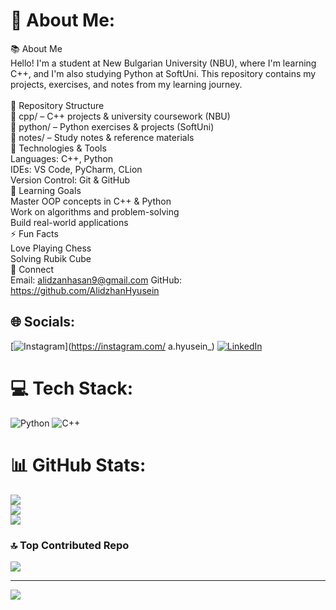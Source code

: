 # 💫 About Me:
📚 About Me<br>Hello! I'm a student at New Bulgarian University (NBU), where I'm learning C++, and I'm also studying Python at SoftUni. This repository contains my projects, exercises, and notes from my learning journey.<br><br>📌 Repository Structure<br>📂 cpp/ – C++ projects & university coursework (NBU)<br>📂 python/ – Python exercises & projects (SoftUni)<br>📂 notes/ – Study notes & reference materials<br>🚀 Technologies & Tools<br>Languages: C++, Python<br>IDEs: VS Code, PyCharm, CLion<br>Version Control: Git & GitHub<br>🎯 Learning Goals<br>Master OOP concepts in C++ & Python<br>Work on algorithms and problem-solving<br>Build real-world applications<br>⚡ Fun Facts<br>Love Playing Chess<br>Solving Rubik Cube<br>🤝 Connect<br>Email: alidzanhasan9@gmail.com GitHub: https://github.com/AlidzhanHyusein


## 🌐 Socials:
[![Instagram](https://img.shields.io/badge/Instagram-%23E4405F.svg?logo=Instagram&logoColor=white)](https://instagram.com/ a.hyusein_) [![LinkedIn](https://img.shields.io/badge/LinkedIn-%230077B5.svg?logo=linkedin&logoColor=white)](https://linkedin.com/in/https://www.linkedin.com/in/alidzhan-hyusein-6aa03b262/) 

# 💻 Tech Stack:
![Python](https://img.shields.io/badge/python-3670A0?style=for-the-badge&logo=python&logoColor=ffdd54) ![C++](https://img.shields.io/badge/c++-%2300599C.svg?style=for-the-badge&logo=c%2B%2B&logoColor=white)
# 📊 GitHub Stats:
![](https://github-readme-stats.vercel.app/api?username=AlidzhanHyusein&theme=dark&hide_border=false&include_all_commits=false&count_private=false)<br/>
![](https://nirzak-streak-stats.vercel.app/?user=AlidzhanHyusein&theme=dark&hide_border=false)<br/>
![](https://github-readme-stats.vercel.app/api/top-langs/?username=AlidzhanHyusein&theme=dark&hide_border=false&include_all_commits=false&count_private=false&layout=compact)

### 🔝 Top Contributed Repo
![](https://github-contributor-stats.vercel.app/api?username=AlidzhanHyusein&limit=5&theme=dark&combine_all_yearly_contributions=true)

---
[![](https://visitcount.itsvg.in/api?id=AlidzhanHyusein&icon=0&color=0)](https://visitcount.itsvg.in)

<!-- Proudly created with GPRM ( https://gprm.itsvg.in ) -->
